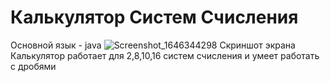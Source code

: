 # Калькулятор Систем Счисления
Основной язык - java
![Screenshot_1646344298](https://user-images.githubusercontent.com/90857526/156994008-11a79fe7-de34-41f2-bf18-56a6485f3e6a.png)
Скриншот экрана
Калькулятор работает для 2,8,10,16 систем счисления и умеет работать с дробями

